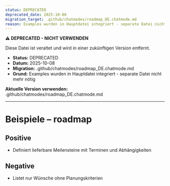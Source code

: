 ```yaml
---
status: DEPRECATED
deprecated_date: 2025-10-08
migration_target: .github/chatmodes/roadmap_DE.chatmode.md
reason: Examples wurden in Hauptdatei integriert - separate Datei nicht mehr nötig
---
```


**⚠️ DEPRECATED - NICHT VERWENDEN**

Diese Datei ist veraltet und wird in einer zukünftigen Version entfernt.

- **Status:** DEPRECATED
- **Datum:** 2025-10-08
- **Migration:** .github/chatmodes/roadmap_DE.chatmode.md
- **Grund:** Examples wurden in Hauptdatei integriert - separate Datei nicht mehr nötig

**Aktuelle Version verwenden:** .github/chatmodes/roadmap_DE.chatmode.md

---

# Beispiele – roadmap

## Positive
- Definiert lieferbare Meilensteine mit Terminen und Abhängigkeiten

## Negative
- Listet nur Wünsche ohne Planungskriterien

